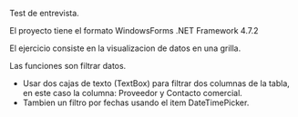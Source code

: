 Test de entrevista.

El proyecto tiene el formato WindowsForms .NET Framework 4.7.2

El ejercicio consiste en la visualizacion de datos en una grilla.

Las funciones son filtrar datos.

- Usar dos cajas de texto (TextBox) para filtrar dos columnas de la tabla, en este caso la columna: Proveedor y Contacto comercial.
- Tambien un filtro por fechas usando el item DateTimePicker.

